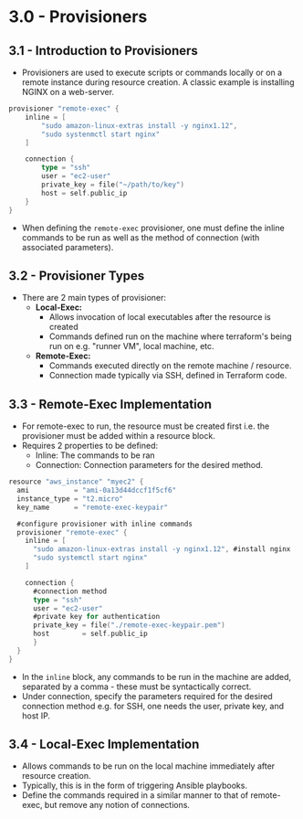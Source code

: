# 3.0 - Provisioners

## 3.1 - Introduction to Provisioners

- Provisioners are used to execute scripts or commands locally or on a remote instance during resource creation. A classic example is installing NGINX on a web-server.

```go
provisioner "remote-exec" {
    inline = [
        "sudo amazon-linux-extras install -y nginx1.12",
        "sudo systenmctl start nginx"
    ]

    connection {
        type = "ssh"
        user = "ec2-user"
        private_key = file("~/path/to/key")
        host = self.public_ip
    }
}
```

- When defining the `remote-exec` provisioner, one must define the inline commands to be run as well as the method of connection (with associated parameters).

## 3.2 - Provisioner Types

- There are 2 main types of provisioner:
  - **Local-Exec:**
    - Allows invocation of local executables after the resource is created
    - Commands defined run on the machine where terraform's being run on e.g. "runner VM", local machine, etc.
  - **Remote-Exec:**
    - Commands executed directly on the remote machine / resource.
    - Connection made typically via SSH, defined in Terraform code.

## 3.3 - Remote-Exec Implementation

- For remote-exec to run, the resource must be created first i.e. the provisioner must be added within a resource block.
- Requires 2 properties to be defined:
  - Inline: The commands to be ran
  - Connection: Connection parameters for the desired method.

```go
resource "aws_instance" "myec2" {
  ami           = "ami-0a13d44dccf1f5cf6"
  instance_type = "t2.micro"
  key_name      = "remote-exec-keypair"

  #configure provisioner with inline commands
  provisioner "remote-exec" {
    inline = [
      "sudo amazon-linux-extras install -y nginx1.12", #install nginx
      "sudo systemctl start nginx"
    ]

    connection {
      #connection method
      type = "ssh"
      user = "ec2-user"
      #private key for authentication
      private_key = file("./remote-exec-keypair.pem")
      host        = self.public_ip
      }
  }
}
```

- In the `inline` block, any commands to be run in the machine are added, separated by a comma - these must be syntactically correct.
- Under connection, specify the parameters required for the desired connection method e.g. for SSH, one needs the user, private key, and host IP.

## 3.4 - Local-Exec Implementation

- Allows commands to be run on the local machine immediately after resource creation.
- Typically, this is in the form of triggering Ansible playbooks.
- Define the commands required in a similar manner to that of remote-exec, but remove any notion of connections.
